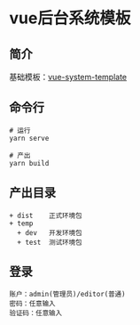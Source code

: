 # vue后台系统模板

## 简介
基础模板：[vue-system-template](https://github.com/luobin01/vue-system-template)

## 命令行
````
# 运行
yarn serve

# 产出
yarn build
````

## 产出目录
````
+ dist    正式环境包
+ temp
  + dev   开发环境包
  + test  测试环境包
````

## 登录
````
账户：admin(管理员)/editor(普通)
密码：任意输入
验证码：任意输入
````

